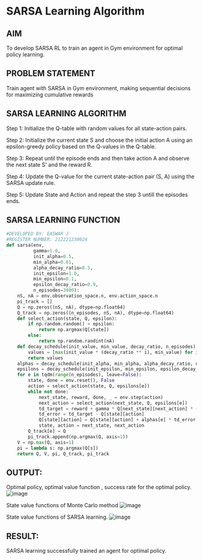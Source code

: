# SARSA Learning Algorithm

## AIM
To develop SARSA RL to train an agent in Gym environment for optimal policy learning.

## PROBLEM STATEMENT
Train agent with SARSA in Gym environment, making sequential decisions for maximizing cumulative rewards

## SARSA LEARNING ALGORITHM
Step 1:
Initialize the Q-table with random values for all state-action pairs.

Step 2:
Initialize the current state S and choose the initial action A using an epsilon-greedy policy based on the Q-values in the Q-table.

Step 3:
Repeat until the episode ends and then take action A and observe the next state S' and the reward R.

Step 4:
Update the Q-value for the current state-action pair (S, A) using the SARSA update rule.

Step 5:
Update State and Action and repeat the step 3 untill the episodes ends.

## SARSA LEARNING FUNCTION
```Python
#DEVELOPED BY: EASWAR J
#REGISTER NUMBER: 212221230024
def sarsa(env,
          gamma=1.0,
          init_alpha=0.5,
          min_alpha=0.01,
          alpha_decay_ratio=0.5,
          init_epsilon=1.0,
          min_epsilon=0.1,
          epsilon_decay_ratio=0.9,
          n_episodes=3000):
    nS, nA = env.observation_space.n, env.action_space.n
    pi_track = []
    Q = np.zeros((nS, nA), dtype=np.float64)
    Q_track = np.zeros((n_episodes, nS, nA), dtype=np.float64)
    def select_action(state, Q, epsilon):
        if np.random.random() > epsilon:
            return np.argmax(Q[state])
        else:
            return np.random.randint(nA)
    def decay_schedule(init_value, min_value, decay_ratio, n_episodes):
        values = [max(init_value * (decay_ratio ** i), min_value) for i in range(n_episodes)]
        return values
    alphas = decay_schedule(init_alpha, min_alpha, alpha_decay_ratio, n_episodes)
    epsilons = decay_schedule(init_epsilon, min_epsilon, epsilon_decay_ratio, n_episodes)
    for e in tqdm(range(n_episodes), leave=False):
        state, done = env.reset(), False
        action = select_action(state, Q, epsilons[e])
        while not done:
            next_state, reward, done, _ = env.step(action)
            next_action = select_action(next_state, Q, epsilons[e])
            td_target = reward + gamma * Q[next_state][next_action] * (not done)
            td_error = td_target - Q[state][action]
            Q[state][action] = Q[state][action] + alphas[e] * td_error
            state, action = next_state, next_action
        Q_track[e] = Q
        pi_track.append(np.argmax(Q, axis=1))
    V = np.max(Q, axis=1)
    pi = lambda s: np.argmax(Q[s])
    return Q, V, pi, Q_track, pi_track
```

## OUTPUT:
Optimal policy, optimal value function , success rate for the optimal policy.
![image](https://github.com/DhivyaShri484/sarsa-learning/assets/94505585/e6f05aa5-a385-4827-81f5-c5452df2cf22)

State value functions of Monte Carlo method
![image](https://github.com/DhivyaShri484/sarsa-learning/assets/94505585/86b1db76-69d1-462a-a047-329f2bc1c914)

State value functions of SARSA learning.
![image](https://github.com/DhivyaShri484/sarsa-learning/assets/94505585/0b5a973e-3216-47b3-9438-593006cdf503)


## RESULT:
SARSA learning successfully trained an agent for optimal policy.
